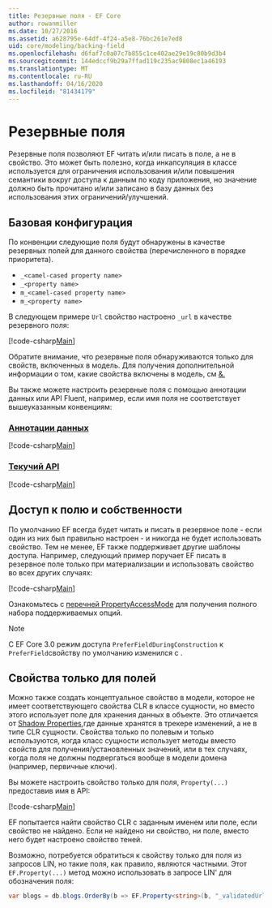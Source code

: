 ```yaml
---
title: Резервные поля - EF Core
author: rowanmiller
ms.date: 10/27/2016
ms.assetid: a628795e-64df-4f24-a5e8-76bc261e7ed8
uid: core/modeling/backing-field
ms.openlocfilehash: d6faf7c0a07c7b855c1ce402ae29e19c80b9d3b4
ms.sourcegitcommit: 144edccf9b29a7ffad119c235ac9808ec1a46193
ms.translationtype: MT
ms.contentlocale: ru-RU
ms.lasthandoff: 04/16/2020
ms.locfileid: "81434179"
---
```

# <a name="backing-fields"></a>Резервные поля

Резервные поля позволяют EF читать и/или писать в поле, а не в свойство. Это может быть полезно, когда инкапсуляция в классе используется для ограничения использования и/или повышения семантики вокруг доступа к данным по коду приложения, но значение должно быть прочитано и/или записано в базу данных без использования этих ограничений/улучшений.

## <a name="basic-configuration"></a>Базовая конфигурация

По конвенции следующие поля будут обнаружены в качестве резервных полей для данного свойства (перечисленного в порядке приоритета). 

* `_<camel-cased property name>`
* `_<property name>`
* `m_<camel-cased property name>`
* `m_<property name>`

В следующем примере `Url` свойство настроено `_url` в качестве резервного поля:

[!code-csharp[Main](../../../samples/core/Modeling/Conventions/BackingField.cs#Sample)]

Обратите внимание, что резервные поля обнаруживаются только для свойств, включенных в модель. Для получения дополнительной информации о том, какие свойства включены в модель, см [&.](included-properties.md)

Вы также можете настроить резервные поля с помощью аннотации данных или API Fluent, например, если имя поля не соответствует вышеуказанным конвенциям:

### <a name="data-annotations"></a>[Аннотации данных](#tab/data-annotations)

[!code-csharp[Main](../../../samples/core/Modeling/DataAnnotations/BackingField.cs?name=BackingField&highlight=7)]

### <a name="fluent-api"></a>[Текучий API](#tab/fluent-api)

[!code-csharp[Main](../../../samples/core/Modeling/FluentAPI/BackingField.cs?name=BackingField&highlight=5)]

## <a name="field-and-property-access"></a>Доступ к полю и собственности

По умолчанию EF всегда будет читать и писать в резервное поле - если один из них был правильно настроен - и никогда не будет использовать свойство. Тем не менее, EF также поддерживает другие шаблоны доступа. Например, следующий пример поручает EF писать в резервное поле только при материализации и использовать свойство во всех других случаях:

[!code-csharp[Main](../../../samples/core/Modeling/FluentAPI/BackingFieldAccessMode.cs?name=BackingFieldAccessMode&highlight=6)]

Ознакомьтесь с [перечней PropertyAccessMode](https://docs.microsoft.com/dotnet/api/microsoft.entityframeworkcore.propertyaccessmode) для получения полного набора поддерживаемых опций.

> [!NOTE]
> С EF Core 3.0 режим доступа `PreferFieldDuringConstruction` к `PreferField`свойству по умолчанию изменился с .

## <a name="field-only-properties"></a>Свойства только для полей

Можно также создать концептуальное свойство в модели, которое не имеет соответствующего свойства CLR в классе сущности, но вместо этого использует поле для хранения данных в объекте. Это отличается от [Shadow Properties,](shadow-properties.md)где данные хранятся в трекере изменений, а не в типе CLR сущности. Свойства только по полевым и только используются, когда класс сущности использует методы вместо свойств для получения/установленных значений, или в тех случаях, когда поля не должны подвергаться вообще в модели домена (например, первичные ключи).

Вы можете настроить свойство только для поля, `Property(...)` предоставив имя в API:

[!code-csharp[Main](../../../samples/core/Modeling/FluentAPI/BackingFieldNoProperty.cs#Sample)]

EF попытается найти свойство CLR с заданным именем или поле, если свойство не найдено. Если не найдено ни свойство, ни поле, вместо него будет настроено свойство теней.

Возможно, потребуется обратиться к свойству только для поля из запросов LIN, но такие поля, как правило, являются частными. Этот `EF.Property(...)` метод можно использовать в запросе LIN' для обозначения поля:

``` csharp
var blogs = db.blogs.OrderBy(b => EF.Property<string>(b, "_validatedUrl"));
```
